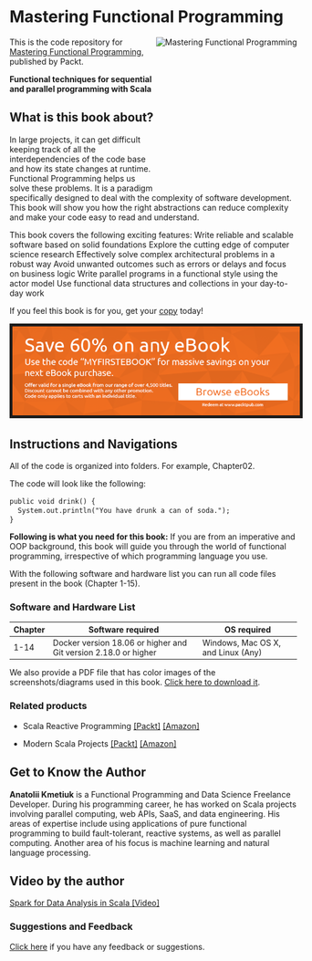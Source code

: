 # Mastering Functional Programming

<a href="https://www.packtpub.com/application-development/mastering-functional-programming?utm_source=github&utm_medium=repository&utm_campaign=9781788620796 "><img src="https://dz13w8afd47il.cloudfront.net/sites/default/files/imagecache/ppv4_main_book_cover/B09145.png" alt="Mastering Functional Programming" height="256px" align="right"></a>

This is the code repository for [Mastering Functional Programming](https://www.packtpub.com/application-development/mastering-functional-programming?utm_source=github&utm_medium=repository&utm_campaign=9781788620796 ), published by Packt.

**Functional techniques for sequential and parallel programming with Scala**

## What is this book about?
In large projects, it can get difficult keeping track of all the interdependencies of the code base and how its state changes at runtime. Functional Programming helps us solve these problems. It is a paradigm specifically designed to deal with the complexity of software development. This book will show you how the right abstractions can reduce complexity and make your code easy to read and understand.

This book covers the following exciting features:
Write reliable and scalable software based on solid foundations 
Explore the cutting edge of computer science research 
Effectively solve complex architectural problems in a robust way 
Avoid unwanted outcomes such as errors or delays and focus on business logic 
Write parallel programs in a functional style using the actor model 
Use functional data structures and collections in your day-to-day work 

If you feel this book is for you, get your [copy](https://www.amazon.com/dp/1788620798) today!

<a href="https://www.packtpub.com/?utm_source=github&utm_medium=banner&utm_campaign=GitHubBanner"><img src="https://raw.githubusercontent.com/PacktPublishing/GitHub/master/GitHub.png" 
alt="https://www.packtpub.com/" border="5" /></a>

## Instructions and Navigations
All of the code is organized into folders. For example, Chapter02.

The code will look like the following:
```
public void drink() {
  System.out.println("You have drunk a can of soda.");
}
```

**Following is what you need for this book:**
If you are from an imperative and OOP background, this book will guide you through the world of functional programming, irrespective of which programming language you use.

With the following software and hardware list you can run all code files present in the book (Chapter 1-15).
### Software and Hardware List
| Chapter  | Software required                                               | OS required                        |
| -------- | ----------------------------------------------------------------| -----------------------------------|
|  1-14    | Docker version 18.06 or higher and Git version 2.18.0 or higher | Windows, Mac OS X, and Linux (Any) |


We also provide a PDF file that has color images of the screenshots/diagrams used in this book. [Click here to download it](https://www.packtpub.com/sites/default/files/downloads/MasteringFunctionalProgramming_ColorImages.pdf).

### Related products
* Scala Reactive Programming  [[Packt]](https://www.packtpub.com/application-development/scala-reactive-programming?utm_source=github&utm_medium=repository&utm_campaign=) [[Amazon]](https://www.amazon.com/dp/B073FR5T8F)

* Modern Scala Projects [[Packt]](https://www.packtpub.com/application-development/modern-scala-projects?utm_source=github&utm_medium=repository&utm_campaign=) [[Amazon]](https://www.amazon.com/dp/B07FDBHZ7V)



## Get to Know the Author
**Anatolii Kmetiuk**
is a Functional Programming and Data Science Freelance Developer. During his programming career, he has worked on Scala projects involving parallel computing, web APIs, SaaS, and data engineering. His areas of expertise include using applications of pure functional programming to build fault-tolerant, reactive systems, as well as parallel computing. Another area of his focus is machine learning and natural language processing.

## Video by the author
[Spark for Data Analysis in Scala [Video]](https://www.packtpub.com/big-data-and-business-intelligence/spark-data-analysis-scala-video?utm_source=github&utm_medium=repository&utm_campaign=9781787281165 )

[](https://www.packtpub.com/application-development/advanced-techniques-data-analysis-scala-video?utm_source=github&utm_medium=repository&utm_campaign=)

### Suggestions and Feedback
[Click here](https://docs.google.com/forms/d/e/1FAIpQLSdy7dATC6QmEL81FIUuymZ0Wy9vH1jHkvpY57OiMeKGqib_Ow/viewform) if you have any feedback or suggestions.

